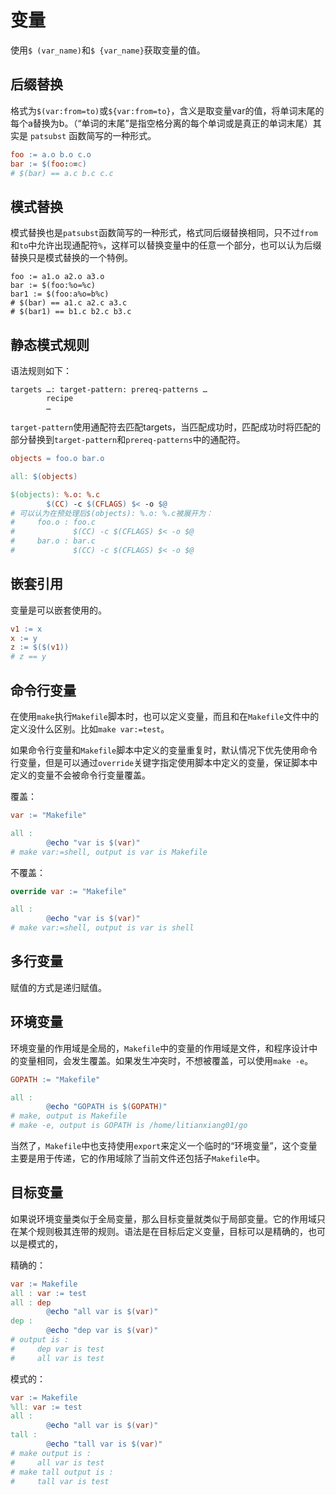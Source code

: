 # 变量

使用`$ (var_name)`和`$ {var_name}`获取变量的值。

## 后缀替换

格式为`$(var:from=to)`或`${var:from=to}`，含义是取变量var的值，将单词末尾的每个a替换为b。（“单词的末尾”是指空格分离的每个单词或是真正的单词末尾）其实是 `patsubst` 函数简写的一种形式。

```makefile
foo := a.o b.o c.o
bar := $(foo:o=c)
# $(bar) == a.c b.c c.c 
```

## 模式替换

模式替换也是`patsubst`函数简写的一种形式，格式同后缀替换相同，只不过`from`和`to`中允许出现通配符`%`，这样可以替换变量中的任意一个部分，也可以认为后缀替换只是模式替换的一个特例。

```
foo := a1.o a2.o a3.o
bar := $(foo:%o=%c)
bar1 := $(foo:a%o=b%c)
# $(bar) == a1.c a2.c a3.c
# $(bar1) == b1.c b2.c b3.c
```

## 静态模式规则

语法规则如下：

```
targets …: target-pattern: prereq-patterns …
        recipe
        …
```

`target-pattern`使用通配符去匹配targets，当匹配成功时，匹配成功时将匹配的部分替换到`target-pattern`和`prereq-patterns`中的通配符。

```makefile
objects = foo.o bar.o

all: $(objects)

$(objects): %.o: %.c
        $(CC) -c $(CFLAGS) $< -o $@
# 可以认为在预处理后$(objects): %.o: %.c被展开为：
#     foo.o : foo.c
#             $(CC) -c $(CFLAGS) $< -o $@
#     bar.o : bar.c
#             $(CC) -c $(CFLAGS) $< -o $@
```

## 嵌套引用

变量是可以嵌套使用的。

```makefile
v1 := x
x := y
z := $($(v1))
# z == y
```

## 命令行变量

在使用`make`执行`Makefile`脚本时，也可以定义变量，而且和在`Makefile`文件中的定义没什么区别。比如`make var:=test`。

如果命令行变量和`Makefile`脚本中定义的变量重复时，默认情况下优先使用命令行变量，但是可以通过`override`关键字指定使用脚本中定义的变量，保证脚本中定义的变量不会被命令行变量覆盖。

覆盖：

```makefile
var := "Makefile"

all :
        @echo "var is $(var)"
# make var:=shell, output is var is Makefile
```

不覆盖：

```makefile
override var := "Makefile"

all :
        @echo "var is $(var)"
# make var:=shell, output is var is shell
```

## 多行变量

赋值的方式是递归赋值。

## 环境变量

环境变量的作用域是全局的，`Makefile`中的变量的作用域是文件，和程序设计中的变量相同，会发生覆盖。如果发生冲突时，不想被覆盖，可以使用`make -e`。

```makefile
GOPATH := "Makefile"

all :
        @echo "GOPATH is $(GOPATH)"
# make, output is Makefile
# make -e, output is GOPATH is /home/litianxiang01/go
```

当然了，`Makefile`中也支持使用`export`来定义一个临时的“环境变量”，这个变量主要是用于传递，它的作用域除了当前文件还包括子`Makefile`中。

## 目标变量

如果说环境变量类似于全局变量，那么目标变量就类似于局部变量。它的作用域只在某个规则极其连带的规则。语法是在目标后定义变量，目标可以是精确的，也可以是模式的，

精确的：

```makefile
var := Makefile
all : var := test
all : dep
        @echo "all var is $(var)"
dep :
        @echo "dep var is $(var)"
# output is :
#     dep var is test
#     all var is test 
```

模式的：

```makefile
var := Makefile
%ll: var := test
all :
        @echo "all var is $(var)"
tall :
        @echo "tall var is $(var)"
# make output is :
#     all var is test 
# make tall output is :
#     tall var is test 
```





